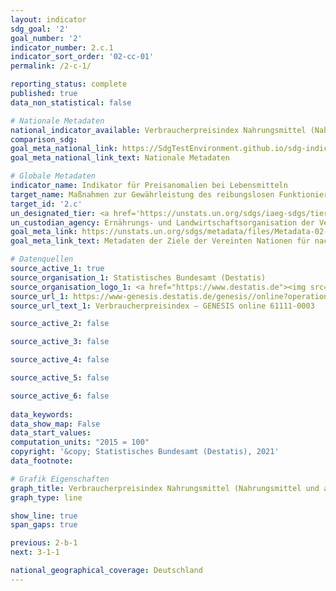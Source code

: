 ```yaml
---
layout: indicator    
sdg_goal: '2'    
goal_number: '2'    
indicator_number: 2.c.1    
indicator_sort_order: '02-cc-01'    
permalink: /2-c-1/    

reporting_status: complete    
published: true    
data_non_statistical: false    

# Nationale Metadaten    
national_indicator_available: Verbraucherpreisindex Nahrungsmittel (Nahrungsmittel und alkoholfreie Getränke)    
comparison_sdg:     
goal_meta_national_link: https://SdgTestEnvironment.github.io/sdg-indicators/public/MetaDe/2.c.1.pdf    
goal_meta_national_link_text: Nationale Metadaten    

# Globale Metadaten    
indicator_name: Indikator für Preisanomalien bei Lebensmitteln    
target_name: Maßnahmen zur Gewährleistung des reibungslosen Funktionierens der Märkte für Nahrungsmittelrohstoffe und ihre Derivate ergreifen und den raschen Zugang zu Marktinformationen, unter anderem über Nahrungsmittelreserven, erleichtern, um zur Begrenzung der extremen Schwankungen der Nahrungsmittelpreise beizutragen    
target_id: '2.c'    
un_designated_tier: <a href='https://unstats.un.org/sdgs/iaeg-sdgs/tier-classification/' title='Klicken Sie hier um weitere Informationen zur UN-Tier-Klassifikation zu erhalten.'  target='_blank'>Tier I</a>    
un_custodian_agency: Ernährungs- und Landwirtschaftsorganisation der Vereinten Nationen (FAO)    
goal_meta_link: https://unstats.un.org/sdgs/metadata/files/Metadata-02-0C-01.pdf    
goal_meta_link_text: Metadaten der Ziele der Vereinten Nationen für nachhaltige Entwicklung    

# Datenquellen
source_active_1: true
source_organisation_1: Statistisches Bundesamt (Destatis)
source_organisation_logo_1: <a href="https://www.destatis.de"><img src="https://g205sdgs.github.io/sdg-indicators/public/OrgImgDe/destatis.png" alt="Logo destatis" style="height:60px; width:148px"/></a>
source_url_1: https://www-genesis.destatis.de/genesis//online?operation=table&code=61111-0003&bypass=true&language=de
source_url_text_1: Verbraucherpreisindex – GENESIS online 61111-0003

source_active_2: false

source_active_3: false

source_active_4: false

source_active_5: false

source_active_6: false
    
data_keywords:     
data_show_map: False    
data_start_values:     
computation_units: "2015 = 100"    
copyright: '&copy; Statistisches Bundesamt (Destatis), 2021'    
data_footnote:     

# Grafik Eigenschaften    
graph_title: Verbraucherpreisindex Nahrungsmittel (Nahrungsmittel und alkoholfreie Getränke)    
graph_type: line    

show_line: true
span_gaps: true    

previous: 2-b-1    
next: 3-1-1    

national_geographical_coverage: Deutschland    
---
```


<span></span>